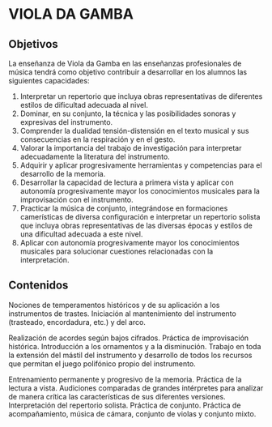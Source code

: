 # **VIOLA DA GAMBA** 

## **Objetivos**

La enseñanza de Viola da Gamba en las enseñanzas profesionales de música tendrá como objetivo contribuir a desarrollar en los alumnos las siguientes capacidades:

1) Interpretar un repertorio que incluya obras representativas de diferentes estilos de dificultad adecuada al nivel.  
2) Dominar, en su conjunto, la técnica y las posibilidades sonoras y expresivas del instrumento.  
3) Comprender la dualidad tensión-distensión en el texto musical y sus consecuencias en la respiración y en el gesto.  
4) Valorar la importancia del trabajo de investigación para interpretar adecuadamente la literatura del instrumento.  
5) Adquirir y aplicar progresivamente herramientas y competencias para el desarrollo de la memoria.  
6) Desarrollar la capacidad de lectura a primera vista y aplicar con autonomía progresivamente mayor los conocimientos musicales para la improvisación con el instrumento.  
7) Practicar la música de conjunto, integrándose en formaciones camerísticas de diversa configuración e interpretar un repertorio solista que incluya obras representativas de las diversas épocas y estilos de una dificultad adecuada a este nivel.  
8) Aplicar con autonomía progresivamente mayor los conocimientos musicales para solucionar cuestiones relacionadas con la interpretación.

## **Contenidos**

Nociones de temperamentos históricos y de su aplicación a los instrumentos de trastes. Iniciación al mantenimiento del instrumento (trasteado, encordadura, etc.) y del arco.

Realización de acordes según bajos cifrados. Práctica de improvisación histórica. Introducción a los ornamentos y a la disminución. Trabajo en toda la extensión del mástil del instrumento y desarrollo de todos los recursos que permitan el juego polifónico propio del instrumento.

Entrenamiento permanente y progresivo de la memoria. Práctica de la lectura a vista. Audiciones comparadas de grandes intérpretes para analizar de manera crítica las características de sus diferentes versiones. Interpretación del repertorio solista. Práctica de conjunto. Práctica de acompañamiento, música de cámara, conjunto de violas y conjunto mixto.